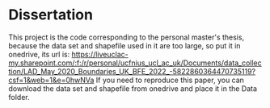 # Dissertation

This project is the code corresponding to the personal master's thesis, because the data set and shapefile used in it are too large, so put it in onedrive, its url is:
https://liveuclac-my.sharepoint.com/:f:/r/personal/ucfnius_ucl_ac_uk/Documents/data_collection/LAD_May_2020_Boundaries_UK_BFE_2022_-5822860364470735119?csf=1&web=1&e=0hwNVa
If you need to reproduce this paper, you can download the data set and shapefile from onedrive and place it in the Data folder.
